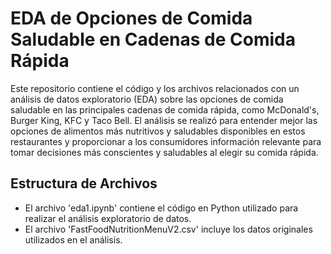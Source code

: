 # EDA de Opciones de Comida Saludable en Cadenas de Comida Rápida

Este repositorio contiene el código y los archivos relacionados con un análisis de datos exploratorio (EDA) sobre las opciones de comida saludable en las principales cadenas de comida rápida, como McDonald's, Burger King, KFC y Taco Bell.
El análisis se realizó para entender mejor las opciones de alimentos más nutritivos y saludables disponibles en estos restaurantes y proporcionar a los consumidores información relevante para tomar decisiones más conscientes y saludables al elegir su comida rápida.

## Estructura de Archivos

- El archivo 'eda1.ipynb' contiene el código en Python utilizado para realizar el análisis exploratorio de datos.
- El archivo 'FastFoodNutritionMenuV2.csv' incluye los datos originales utilizados en el análisis.
